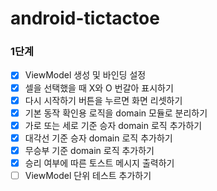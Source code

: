 # android-tictactoe

### 1단계
- [x] ViewModel 생성 및 바인딩 설정
- [x] 셀을 선택했을 때 X와 O 번갈아 표시하기
- [x] 다시 시작하기 버튼을 누르면 화면 리셋하기
- [x] 기본 동작 확인용 로직을 domain 모듈로 분리하기
- [x] 가로 또는 세로 기준 승자 domain 로직 추가하기
- [x] 대각선 기준 승자 domain 로직 추가하기
- [x] 무승부 기준 domain 로직 추가하기
- [x] 승리 여부에 따른 토스트 메시지 출력하기
- [ ] ViewModel 단위 테스트 추가하기